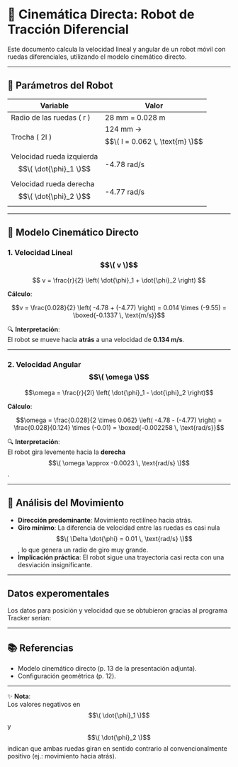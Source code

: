 # 🚗 Cinemática Directa: Robot de Tracción Diferencial

Este documento calcula la velocidad lineal y angular de un robot móvil con ruedas diferenciales, utilizando el modelo cinemático directo.

---

## 📏 **Parámetros del Robot**
| **Variable**          | **Valor**               |
|-----------------------|-------------------------|
| Radio de las ruedas \( r \) | 28 mm = 0.028 m         |
| Trocha \( 2l \)    | 124 mm → $$\( l = 0.062 \, \text{m} \)$$ |
| Velocidad rueda izquierda $$\( \dot{\phi}_1 \)$$ | -4.78 rad/s |
| Velocidad rueda derecha $$\( \dot{\phi}_2 \)$$   | -4.77 rad/s |

---

## 📐 **Modelo Cinemático Directo**

### 1. **Velocidad Lineal $$\( v \)$$**
$$
v = \frac{r}{2} \left( \dot{\phi}_1 + \dot{\phi}_2 \right)
$$

**Cálculo**:

$$v = \frac{0.028}{2} \left( -4.78 + (-4.77) \right) = 0.014 \times (-9.55) = \boxed{-0.1337 \, \text{m/s}}$$

🔍 **Interpretación**:  
El robot se mueve hacia **atrás** a una velocidad de **0.134 m/s**.

---

### 2. **Velocidad Angular $$\( \omega \)$$**

$$\omega = \frac{r}{2l} \left( \dot{\phi}_1 - \dot{\phi}_2 \right)$$

**Cálculo**:

$$\omega = \frac{0.028}{2 \times 0.062} \left( -4.78 - (-4.77) \right) = \frac{0.028}{0.124} \times (-0.01) = \boxed{-0.002258 \, \text{rad/s}}$$


🔍 **Interpretación**:  
El robot gira levemente hacia la **derecha** $$\( \omega \approx -0.0023 \, \text{rad/s} \)$$.

---

## 🧠 **Análisis del Movimiento**
- **Dirección predominante**: Movimiento rectilíneo hacia atrás.  
- **Giro mínimo**: La diferencia de velocidad entre las ruedas es casi nula $$\( \Delta \dot{\phi} = 0.01 \, \text{rad/s} \)$$, lo que genera un radio de giro muy grande.  
- **Implicación práctica**: El robot sigue una trayectoria casi recta con una desviación insignificante.
---
## **Datos experomentales**
Los datos para posición y velocidad que se obtubieron gracias al programa Tracker serian:

---

## 📚 **Referencias**
- Modelo cinemático directo (p. 13 de la presentación adjunta).  
- Configuración geométrica (p. 12).  

---

✨ **Nota**:  
Los valores negativos en $$\( \dot{\phi}_1 \)$$ y $$\( \dot{\phi}_2 \)$$ indican que ambas ruedas giran en sentido contrario al convencionalmente positivo (ej.: movimiento hacia atrás).
